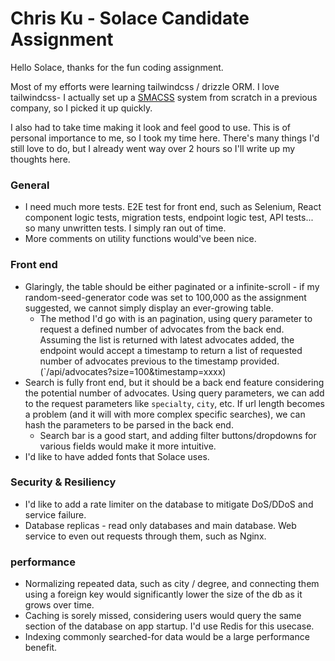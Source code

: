 # Chris Ku - Solace Candidate Assignment

Hello Solace, thanks for the fun coding assignment.

Most of my efforts were learning tailwindcss / drizzle ORM. I love tailwindcss- I actually set up a [SMACSS](https://smacss.com/) system from scratch in a previous company, so I picked it up quickly.

I also had to take time making it look and feel good to use. This is of personal importance to me, so I took my time here. There's many things I'd still love to do, but I already went way over 2 hours so I'll write up my thoughts here.

### General

- I need much more tests. E2E test for front end, such as Selenium, React component logic tests, migration tests, endpoint logic test, API tests... so many unwritten tests. I simply ran out of time.
- More comments on utility functions would've been nice.

### Front end

- Glaringly, the table should be either paginated or a infinite-scroll - if my random-seed-generator code was set to 100,000 as the assignment suggested, we cannot simply display an ever-growing table.
  - The method I'd go with is an pagination, using query parameter to request a defined number of advocates from the back end. Assuming the list is returned with latest advocates added, the endpoint would accept a timestamp to return a list of requested number of advocates previous to the timestamp provided. (`/api/advocates?size=100&timestamp=xxxx)
- Search is fully front end, but it should be a back end feature considering the potential number of advocates. Using query parameters, we can add to the request parameters like `specialty`, `city`, etc. If url length becomes a problem (and it will with more complex specific searches), we can hash the parameters to be parsed in the back end.
  - Search bar is a good start, and adding filter buttons/dropdowns for various fields would make it more intuitive.
- I'd like to have added fonts that Solace uses.

### Security & Resiliency

- I'd like to add a rate limiter on the database to mitigate DoS/DDoS and service failure.
- Database replicas - read only databases and main database. Web service to even out requests through them, such as Nginx.

### performance

- Normalizing repeated data, such as city / degree, and connecting them using a foreign key would significantly lower the size of the db as it grows over time.
- Caching is sorely missed, considering users would query the same section of the database on app startup. I'd use Redis for this usecase.
- Indexing commonly searched-for data would be a large performance benefit.
